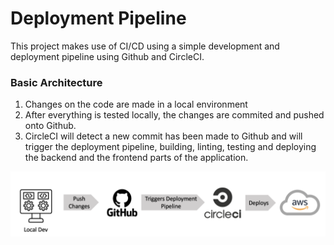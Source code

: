 # Deployment Pipeline

This project makes use of CI/CD using a simple development and deployment pipeline using Github and CircleCI.

### Basic Architecture

1. Changes on the code are made in a local environment 
2. After everything is tested locally, the changes are commited and pushed onto Github.
3. CircleCI will detect a new commit has been made to Github and will trigger the deployment pipeline, building, linting, testing and deploying the backend and the frontend parts of the application.

![Deployment Pipeline Infrastructure](development_pipeline.png)